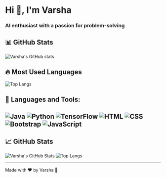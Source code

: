 # Hi 👋, I'm Varsha

### AI enthusiast with a passion for problem-solving
<!--
- 🔭 I’m currently working on **[Your Project Name]**  
- 🌱 I’m currently learning **Machine Learning, Cybersecurity, and Backend Development**  
- 👯 I’m looking to collaborate on **AI/ML, Cybersecurity, and Web Development projects**  
- 💬 Ask me about **Python, AI, and Mathematics**  
- 📫 How to reach me: [LinkedIn](https://www.linkedin.com/in/varshakotegar)  
- ⚡ Fun fact: **I turn coffee into code ☕🚀**  -->

## 📊 GitHub Stats
![Varsha's GitHub stats](https://github-readme-stats.vercel.app/api?username=varsha-kotegar&show_icons=true&theme=radical)

## 🔥 Most Used Languages
![Top Langs](https://github-readme-stats.vercel.app/api/top-langs/?username=varsha-kotegar&layout=compact&theme=radical)

## 🚀 Languages and Tools:
![Java](https://img.shields.io/badge/Java-007396?style=flat&logo=java&logoColor=white)
![Python](https://img.shields.io/badge/Python-3776AB?style=flat&logo=python&logoColor=white)
![TensorFlow](https://img.shields.io/badge/TensorFlow-orange?logo=tensorflow&logoColor=white)
![HTML](https://img.shields.io/badge/HTML5-red?logo=html5&logoColor=white)
![CSS](https://img.shields.io/badge/CSS3-blue?logo=css3&logoColor=white)
![Bootstrap](https://img.shields.io/badge/Bootstrap-563D7C?style=flat&logo=bootstrap&logoColor=white)
![JavaScript](https://img.shields.io/badge/JavaScript-yellow?logo=javascript&logoColor=white)
---
## 📈 GitHub Stats
![Varsha's GitHub Stats](https://github-readme-streak-stats.herokuapp.com/?user=varsha-kotegar&theme=radical&hide_border=true)
![Top Langs](https://github-readme-stats.vercel.app/api/top-langs/?username=varsha-kotegar&layout=compact&theme=radical)


---
Made with ❤️ by Varsha 🚀
